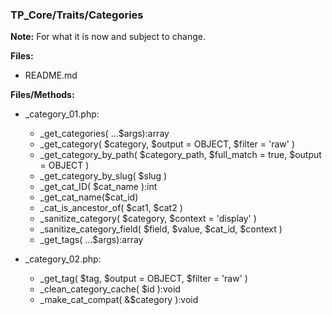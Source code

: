 ### TP_Core/Traits/Categories

**Note:** For what it is now and subject to change. 

**Files:** 
- README.md

**Files/Methods:** 
- _category_01.php: 	
	- _get_categories( ...$args):array  
	- _get_category( $category, $output = OBJECT, $filter = 'raw' )  
	-  _get_category_by_path( $category_path, $full_match = true, $output = OBJECT ) 
	- _get_category_by_slug( $slug ) 
	- _get_cat_ID( $cat_name ):int  
	- _get_cat_name($cat_id)  
	- _cat_is_ancestor_of( $cat1, $cat2 )  
	- _sanitize_category( $category, $context = 'display' )  
	- _sanitize_category_field( $field, $value, $cat_id, $context )  
	- _get_tags( ...$args):array  

- _category_02.php: 	
	- _get_tag( $tag, $output = OBJECT, $filter = 'raw' )  
	- _clean_category_cache( $id ):void  
	- _make_cat_compat( &$category ):void 
